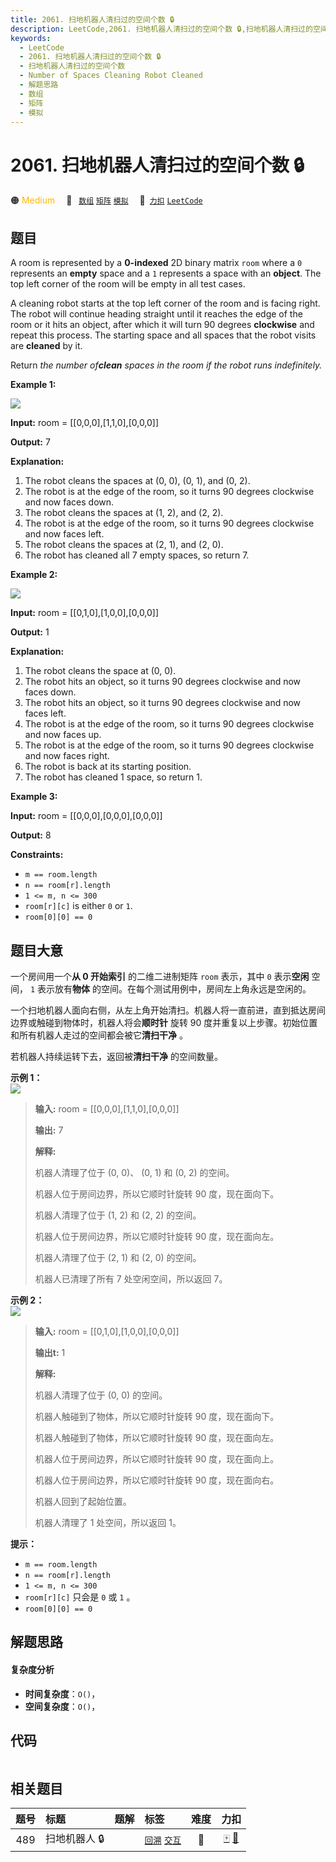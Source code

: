```yaml
---
title: 2061. 扫地机器人清扫过的空间个数 🔒
description: LeetCode,2061. 扫地机器人清扫过的空间个数 🔒,扫地机器人清扫过的空间个数,Number of Spaces Cleaning Robot Cleaned,解题思路,数组,矩阵,模拟
keywords:
  - LeetCode
  - 2061. 扫地机器人清扫过的空间个数 🔒
  - 扫地机器人清扫过的空间个数
  - Number of Spaces Cleaning Robot Cleaned
  - 解题思路
  - 数组
  - 矩阵
  - 模拟
---
```


# 2061. 扫地机器人清扫过的空间个数 🔒

🟠 <font color=#ffb800>Medium</font>&emsp; 🔖&ensp; [`数组`](/tag/array.md) [`矩阵`](/tag/matrix.md) [`模拟`](/tag/simulation.md)&emsp; 🔗&ensp;[`力扣`](https://leetcode.cn/problems/number-of-spaces-cleaning-robot-cleaned) [`LeetCode`](https://leetcode.com/problems/number-of-spaces-cleaning-robot-cleaned)

## 题目

A room is represented by a **0-indexed** 2D binary matrix `room` where a `0`
represents an **empty** space and a `1` represents a space with an **object**.
The top left corner of the room will be empty in all test cases.

A cleaning robot starts at the top left corner of the room and is facing
right. The robot will continue heading straight until it reaches the edge of
the room or it hits an object, after which it will turn 90 degrees
**clockwise** and repeat this process. The starting space and all spaces that
the robot visits are **cleaned** by it.

Return _the number of**clean** spaces in the room if the robot runs
indefinitely._



**Example 1:**

![](https://fastly.jsdelivr.net/gh/doocs/leetcode@main/solution/2000-2099/2061.Number%20of%20Spaces%20Cleaning%20Robot%20Cleaned/images/image-20211101204703-1.png)



**Input:** room = [[0,0,0],[1,1,0],[0,0,0]]

**Output:** 7

**Explanation:**

  1. ​​​​​​​The robot cleans the spaces at (0, 0), (0, 1), and (0, 2).
  2. The robot is at the edge of the room, so it turns 90 degrees clockwise and now faces down.
  3. The robot cleans the spaces at (1, 2), and (2, 2).
  4. The robot is at the edge of the room, so it turns 90 degrees clockwise and now faces left.
  5. The robot cleans the spaces at (2, 1), and (2, 0).
  6. The robot has cleaned all 7 empty spaces, so return 7.

**Example 2:**

![](https://fastly.jsdelivr.net/gh/doocs/leetcode@main/solution/2000-2099/2061.Number%20of%20Spaces%20Cleaning%20Robot%20Cleaned/images/image-20211101204736-2.png)



**Input:** room = [[0,1,0],[1,0,0],[0,0,0]]

**Output:** 1

**Explanation:**

  1. The robot cleans the space at (0, 0).
  2. The robot hits an object, so it turns 90 degrees clockwise and now faces down.
  3. The robot hits an object, so it turns 90 degrees clockwise and now faces left.
  4. The robot is at the edge of the room, so it turns 90 degrees clockwise and now faces up.
  5. The robot is at the edge of the room, so it turns 90 degrees clockwise and now faces right.
  6. The robot is back at its starting position.
  7. The robot has cleaned 1 space, so return 1.

**Example 3:**

**Input:** room = [[0,0,0],[0,0,0],[0,0,0]]

**Output:** 8​​​​​​​





**Constraints:**

  * `m == room.length`
  * `n == room[r].length`
  * `1 <= m, n <= 300`
  * `room[r][c]` is either `0` or `1`.
  * `room[0][0] == 0`


## 题目大意

一个房间用一个**从 0 开始索引** 的二维二进制矩阵 `room` 表示，其中 `0` 表示**空闲** 空间， `1` 表示放有**物体**
的空间。在每个测试用例中，房间左上角永远是空闲的。

一个扫地机器人面向右侧，从左上角开始清扫。机器人将一直前进，直到抵达房间边界或触碰到物体时，机器人将会**顺时针** 旋转 90
度并重复以上步骤。初始位置和所有机器人走过的空间都会被它**清扫干净** 。

若机器人持续运转下去，返回被**清扫干净** 的空间数量。



**示例 1：**  
![](https://fastly.jsdelivr.net/gh/doocs/leetcode@main/solution/2000-2099/2061.Number%20of%20Spaces%20Cleaning%20Robot%20Cleaned/images/image-20211101204703-1.png)

> 
> 
> 
> 
> 
> **输入:** room = [[0,0,0],[1,1,0],[0,0,0]]
> 
> **输出:** 7
> 
> **解释:**
> 
> 机器人清理了位于 (0, 0)、 (0, 1) 和 (0, 2) 的空间。
> 
> 机器人位于房间边界，所以它顺时针旋转 90 度，现在面向下。
> 
> 机器人清理了位于 (1, 2) 和 (2, 2) 的空间。
> 
> 机器人位于房间边界，所以它顺时针旋转 90 度，现在面向左。
> 
> 机器人清理了位于 (2, 1) 和 (2, 0) 的空间。
> 
> 机器人已清理了所有 7 处空闲空间，所以返回 7。
> 
> 

**示例 2：**  
![](https://fastly.jsdelivr.net/gh/doocs/leetcode@main/solution/2000-2099/2061.Number%20of%20Spaces%20Cleaning%20Robot%20Cleaned/images/image-20211101204736-2.png)

> 
> 
> 
> 
> 
> **输入:** room = [[0,1,0],[1,0,0],[0,0,0]]
> 
> **输出t:** 1
> 
> **解释:**
> 
> 机器人清理了位于 (0, 0) 的空间。
> 
> 机器人触碰到了物体，所以它顺时针旋转 90 度，现在面向下。
> 
> 机器人触碰到了物体，所以它顺时针旋转 90 度，现在面向左。
> 
> 机器人位于房间边界，所以它顺时针旋转 90 度，现在面向上。
> 
> 机器人位于房间边界，所以它顺时针旋转 90 度，现在面向右。
> 
> 机器人回到了起始位置。
> 
> 机器人清理了 1 处空间，所以返回 1。
> 
> 



**提示：**

  * `m == room.length`
  * `n == room[r].length`
  * `1 <= m, n <= 300`
  * `room[r][c]` 只会是 `0` 或 `1` 。
  * `room[0][0] == 0`


## 解题思路

#### 复杂度分析

- **时间复杂度**：`O()`，
- **空间复杂度**：`O()`，

## 代码

```javascript

```

## 相关题目

<!-- prettier-ignore -->
| 题号 | 标题 | 题解 | 标签 | 难度 | 力扣 |
| :------: | :------ | :------: | :------ | :------: | :------: |
| 489 | 扫地机器人 🔒 |  |  [`回溯`](/tag/backtracking.md) [`交互`](/tag/interactive.md) | 🔴 | [🀄️](https://leetcode.cn/problems/robot-room-cleaner) [🔗](https://leetcode.com/problems/robot-room-cleaner) |
